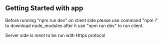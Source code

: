 ## Getting Started with app

Before running "npm run dev" on client side please use command "npm i" to download node_modules after it use "npm run dev" to run client.

Server side is ment to be run with Https protocol


